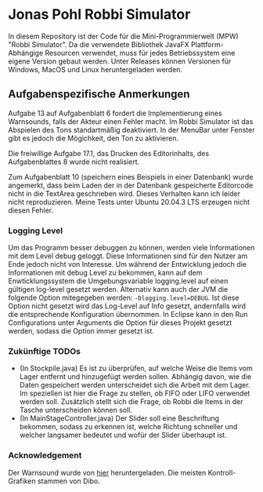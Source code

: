 # Jonas Pohl Robbi Simulator

In diesem Repository ist der Code für die Mini-Programmierwelt (MPW) "Robbi Simulator".
Da die verwendete Bibliothek JavaFX Plattform-Abhängige Resourcen verwendet, muss für jedes Betriebssystem eine eigene Version gebaut werden. Unter Releases können Versionen für Windows, MacOS und Linux heruntergeladen werden.


## Aufgabenspezifische Anmerkungen

Aufgabe 13 auf Aufgabenblatt 6 fordert die Implementierung eines Warnsounds, falls der Akteur einen Fehler macht. Im Robbi Simulator ist das Abspielen des Tons standartmäßig deaktiviert. In der MenuBar unter Fenster gibt es jedoch die Mögichkeit, den Ton zu aktivieren.

Die freiwillige Aufgabe 17.1, das Drucken des Editorinhalts, des Aufgabenblattes 8 wurde nicht realisiert.

Zum Aufgabenblatt 10 (speichern eines Beispiels in einer Datenbank) wurde angemerkt, dass beim Laden der in der Datenbank gespeicherte Editorcode nicht in die TextArea geschrieben wird. Dieses Verhalten kann ich leider nicht reproduzieren. Meine Tests unter Ubuntu 20.04.3 LTS erzeugen nicht diesen Fehler.

### Logging Level

Um das Programm besser debuggen zu können, werden viele Informationen mit dem Level debug geloggt. Diese Informationen sind für den Nutzer am Ende jedoch nicht von Interesse. Um während der Entwicklung jedoch die Informationen mit debug Level zu bekommen, kann auf dem Enwticklungssystem die Umgebungsvariable logging.level auf einen gültigen log-level gesetzt werden. Alternativ kann auch der JVM die folgende Option mitegegeben werden: ``-Dlogging.level=DEBUG``. Ist diese Option nicht gesetzt wird das Log-Level auf Info gesetzt, andernfalls wird die entsprechende Konfiguration übernommen. In Eclipse kann in den Run Configurations unter Arguments die Option für dieses Projekt gesetzt werden, sodass die Option immer gesetzt ist.

### Zukünftige TODOs

- (In Stockpile.java) Es ist zu überprüfen, auf welche Weise die Items vom Lager entfernt und hinzugefügt werden sollen. Abhängig davon, wie die Daten gespeichert werden unterscheidet sich die Arbeit mit dem Lager. Im speziellen ist hier die Frage zu stellen, ob FIFO oder LIFO verwendet werden soll. Zusätzlich stellt sich die Frage, ob Robbi die Items in der Tasche unterscheiden können soll.
- (In MainStageController.java) Der Slider soll eine Beschriftung bekommen, sodass zu erkennen ist, welche Richtung schneller und welcher langsamer bedeutet und wofür der Slider überhaupt ist.

### Acknowledgement

Der Warnsound wurde von [hier](https://freesound.org/s/507906/) heruntergeladen.
Die meisten Kontroll-Grafiken stammen von Dibo.